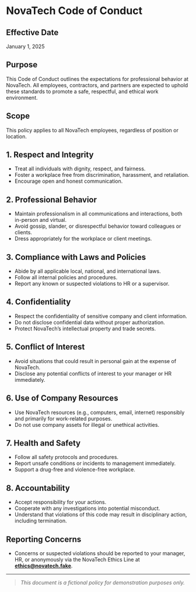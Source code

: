 # NovaTech Code of Conduct

## Effective Date
January 1, 2025

## Purpose
This Code of Conduct outlines the expectations for professional behavior at NovaTech. All employees, contractors, and partners are expected to uphold these standards to promote a safe, respectful, and ethical work environment.

## Scope
This policy applies to all NovaTech employees, regardless of position or location.

## 1. Respect and Integrity

- Treat all individuals with dignity, respect, and fairness.
- Foster a workplace free from discrimination, harassment, and retaliation.
- Encourage open and honest communication.

## 2. Professional Behavior

- Maintain professionalism in all communications and interactions, both in-person and virtual.
- Avoid gossip, slander, or disrespectful behavior toward colleagues or clients.
- Dress appropriately for the workplace or client meetings.

## 3. Compliance with Laws and Policies

- Abide by all applicable local, national, and international laws.
- Follow all internal policies and procedures.
- Report any known or suspected violations to HR or a supervisor.

## 4. Confidentiality

- Respect the confidentiality of sensitive company and client information.
- Do not disclose confidential data without proper authorization.
- Protect NovaTech’s intellectual property and trade secrets.

## 5. Conflict of Interest

- Avoid situations that could result in personal gain at the expense of NovaTech.
- Disclose any potential conflicts of interest to your manager or HR immediately.

## 6. Use of Company Resources

- Use NovaTech resources (e.g., computers, email, internet) responsibly and primarily for work-related purposes.
- Do not use company assets for illegal or unethical activities.

## 7. Health and Safety

- Follow all safety protocols and procedures.
- Report unsafe conditions or incidents to management immediately.
- Support a drug-free and violence-free workplace.

## 8. Accountability

- Accept responsibility for your actions.
- Cooperate with any investigations into potential misconduct.
- Understand that violations of this code may result in disciplinary action, including termination.

## Reporting Concerns

- Concerns or suspected violations should be reported to your manager, HR, or anonymously via the NovaTech Ethics Line at **ethics@novatech.fake**.

---

> *This document is a fictional policy for demonstration purposes only.*
